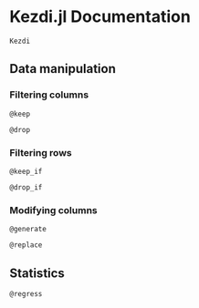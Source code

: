 # Kezdi.jl Documentation

```@docs
Kezdi
```

## Data manipulation

### Filtering columns
```@docs
@keep
```

```@docs
@drop
```

### Filtering rows
```@docs
@keep_if
```

```@docs
@drop_if
```

### Modifying columns
```@docs
@generate
```

```@docs
@replace
```

## Statistics

```@docs
@regress
```